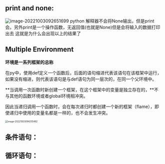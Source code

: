 

## print and none:

![image-20221003092651699](C:\Users\vigor\AppData\Roaming\Typora\typora-user-images\image-20221003092651699.png)
 python 解释器不会将None输出，但是print会。另外print是一个操作函数，无返回值(也就是None)但是会将输入的数据打印出去
 这就是为什么会出现以上的结果了

## Multiple Environment

**环境是一系列框架的总称**

在py中，使用def定义一个函数后，后面的语句缩进代表该语句在该框架中运行，如果没有缩进，则代表该语句是与def语句为同一层次的，在同一个父环境中。

 **当调用一次函数时新创建一个框架，在这个框架中的变量是独立存在的，**不与其他的函数环境或者global环境相冲突。

因此当递归调用一个函数时，会在每次递归时都创建一个新的框架（flame），即使递归中使用的变量名都是一样的，也不会发生冲突。



<img src="C:\Users\vigor\AppData\Roaming\Typora\typora-user-images\image-20221003094255482.png" alt="image-20221003094255482" style="zoom:50%;" />

## 条件语句：

## 循环语句：